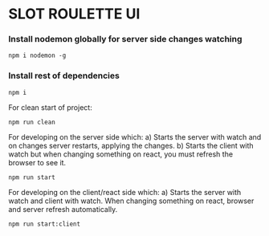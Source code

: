 # SLOT ROULETTE UI

### Install nodemon globally for server side changes watching
```
npm i nodemon -g
```

### Install rest of dependencies
```
npm i
```

For clean start of project:
```
npm run clean
```

For developing on the server side which:
a) Starts the server with watch and on changes server restarts, applying the changes.
b) Starts the client with watch but when changing something on react, you must refresh the browser to see it.
```
npm run start
```

For developing on the client/react side which:
a) Starts the server with watch and client with watch. When changing something on react, browser and server refresh automatically.
```
npm run start:client
```
